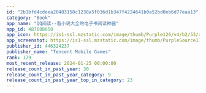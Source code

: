 ```yaml
---
id: "2b1bfd4cdeea20483158c1238a5f036d1b347f4224641b0a52bd0eb6d77eaa13"
category: "Book"
app_name: "QQ阅读--看小说大全的电子书阅读神器"
app_id: 487608658
app_icon: https://is1-ssl.mzstatic.com/image/thumb/Purple126/v4/b2/53/af/b253af7b-cfc0-27df-0315-80af22703465/AppIcon-0-0-1x_U007emarketing-0-0-0-7-0-0-sRGB-0-0-0-GLES2_U002c0-512MB-85-220-0-0.png/1024x1024bb.png
app_screenshot: https://is1-ssl.mzstatic.com/image/thumb/PurpleSource116/v4/52/cb/12/52cb1262-f7f3-46e1-fcf5-8d12154c25f7/b8b1f207-a96b-4195-a7e6-e845f62be92e_932e200c7a37d08b05103bd4366b2052_45dg3d4g551706020289238.jpg/1242x2688bb.png
publisher_id: 446324237
publisher_name: "Tencent Mobile Games"
rank: 179
most_recent_release: 2024-01-25 00:00:00
release_count_in_past_year: 30
release_count_in_past_year_category: 9
release_count_in_past_year_top_in_category: 23
---
```

